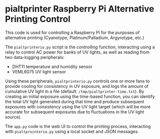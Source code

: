 # pialtprinter Raspberry Pi Alternative Printing Control

This code is used for controlling a Raspberry Pi for the purposes of
alternative printing (Cyanotype, Platinum/Palladium, Argyrotype, etc.)

The `pialtprinterio.py` script is the _controlling_ function, interacting using
a relay to control AC power for banks of UV lights, as well as reading from two
data-logging peripherals:

  + DHT11 temperature and humidity sensor
  + VEML6075 UV light sensor

Using these peripherals, `pialtprinterio.py` controls one or more fans to
provide cooling for consistency in UV exposure, and logs the amount of
cumulative UV light in a file (default: `/tmp/pialtprinter-time.txt`). By
creating an initial exposure using the time-based function, you can identify
the total UV light generated during that time and produce subsequent exposures
with consistency using the UV light target (which will be more accurate for
subsequent exposures due to fluctuations in the UV light source).

The `app.py` code is the web UI to control the printing process, interacting
with `pialtprointerio.py` using a local socket and JSON messages.
